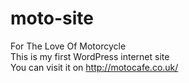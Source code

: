 # moto-site
For The Love Of Motorcycle <br>
This is my first WordPress internet site <br>
You can visit it on http://motocafe.co.uk/
